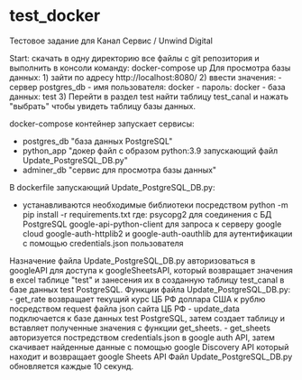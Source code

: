 # test_docker
Тестовое задание для Канал Сервис / Unwind Digital

Start:
    скачать в одну директорию все файлы с git репозитория
    и выполнить в консоли команду: docker-compose up
    Для просмотра базы данных:
    1) зайти по адресу http://localhost:8080/
    2) ввести значения:
        - сервер postgres_db
        - имя пользователя: docker
        - пароль: docker
        - база данных: test
    3) Перейти в раздел test найти таблицу test_canal 
    и нажать "выбрать" чтобы увидеть таблицу базы данных.
    
docker-compose контейнер запускает сервисы:
- postgres_db "база данных PostgreSQL"
- python_app "докер файл с образом python:3.9 запускающий файл Update_PostgreSQL_DB.py"
- adminer_db "сервис для просмотра базы данных"

В dockerfile запускающий Update_PostgreSQL_DB.py:
- устанавливаются необходимые библиотеки посредством python -m pip install -r requirements.txt
  где:
    psycopg2 для соединения с БД PostgreSQL
    google-api-python-client для запроса к серверу google cloud
    google-auth-httplib2 и google-auth-oauthlib для аутентификации с помощью credentials.json пользователя 

Назначение файла Update_PostgreSQL_DB.py авторизоваться в googleAPI для доступа к googleSheetsAPI,
который возвращает значения в excel таблице "test" и занесения их в созданную таблицу test_canal в базе данных test PostgreSQL.
Функции файла Update_PostgreSQL_DB.py:
    - get_rate возвращает текущий курс ЦБ РФ доллара США к рублю посредством request файла json сайта ЦБ РФ
    - update_data подключается к базе данных test PostgreSQL, затем создает таблицу и вставляет полученные значения с функции get_sheets.
    - get_sheets авторизуется постредством credentials.json в google auth API, затем скачивает найденные данные с помощью google Discovery API
      который находит и возвращает google Sheets API
Файл Update_PostgreSQL_DB.py обновляется каждые 10 секунд.

